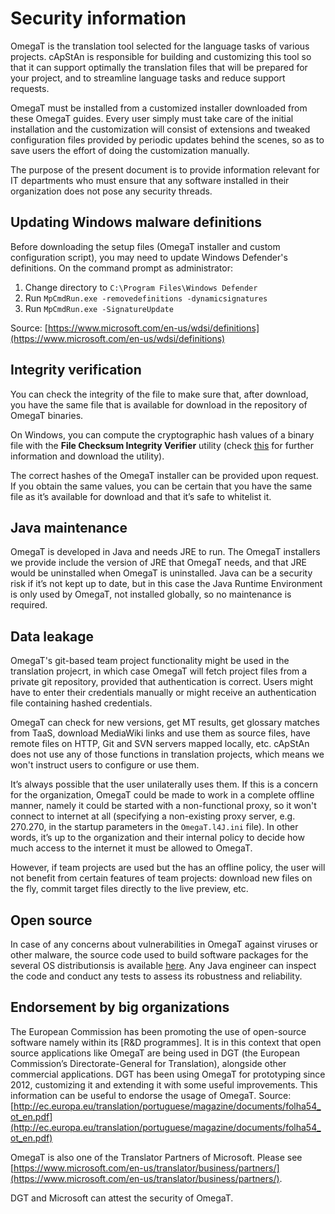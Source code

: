 # Security information

OmegaT is the translation tool selected for the language tasks of various projects. cApStAn is responsible for building and customizing this tool so that it can support optimally the translation files that will be prepared for your project, and to streamline language tasks and reduce support requests.

OmegaT must be installed from a customized installer downloaded from these OmegaT guides. Every user simply must take care of the initial installation and the customization will consist of extensions and tweaked configuration files provided by periodic updates behind the scenes, so as to save users the effort of doing the customization manually.

The purpose of the present document is to provide information relevant for IT departments who must ensure that any software installed in their organization does not pose any security threads.

## Updating Windows malware definitions

Before downloading the setup files (OmegaT installer and custom configuration script), you may need to update Windows Defender's definitions. On the command prompt as administrator:

1. Change directory to `C:\Program Files\Windows Defender`
1. Run `MpCmdRun.exe -removedefinitions -dynamicsignatures`
1. Run `MpCmdRun.exe -SignatureUpdate`

Source: [https://www.microsoft.com/en-us/wdsi/definitions](https://www.microsoft.com/en-us/wdsi/definitions)

## Integrity verification

You can check the integrity of the file to make sure that, after download, you have the same file that is available for download in the repository of OmegaT binaries.

On Windows, you can compute the cryptographic hash values of a binary file with the **File Checksum Integrity Verifier** utility (check [this](https://support.microsoft.com/en-us/help/889768/how-to-compute-the-md5-or-sha-1-cryptographic-hash-values-for-a-file) for further information and download the utility).

The correct hashes of the OmegaT installer can be provided upon request. If you obtain the same values, you can be certain that you have the same file as it’s available for download and that it’s safe to whitelist it.

<!--
- SHA1:	`9a7560368ca11255c4359c2ed225eb0bd7a7fbe0`
- MD5:	`8c4dd481b715396979ba6ec5e2d1e9a8`
These values are taken from the [official OmegaT download page](https://sourceforge.net/projects/omegat/files/OmegaT%20-%20Latest/OmegaT%204.1.5%20update%204/).
-->

## Java maintenance

OmegaT is developed in Java and needs JRE to run. The OmegaT installers we provide include the version of JRE that OmegaT needs, and that JRE would be uninstalled when OmegaT is uninstalled. Java can be a security risk if it’s not kept up to date, but in this case the Java Runtime Environment is only used by OmegaT, not installed globally, so no maintenance is required.

## Data leakage

OmegaT's git-based team project functionality might be used in the translation projecrt, in which case OmegaT will fetch project files from a private git repository, provided that authentication is correct. Users might have to enter their credentials manually or might receive an authentication file containing hashed credentials.

OmegaT can check for new versions, get MT results, get glossary matches from TaaS, download MediaWiki links and use them as source files, have remote files on HTTP, Git and SVN servers mapped locally, etc. cApStAn does not use any of those functions in translation projects, which means we won't instruct users to configure or use them.

It’s always possible that the user unilaterally uses them. If this is a concern for the organization, OmegaT could be made to work in a complete offline manner, namely it could be started with a non-functional proxy, so it won't connect to internet at all (specifying a non-existing proxy server, e.g. 270.270, in the startup parameters in the `OmegaT.l4J.ini` file). In other words, it’s up to the organization and their internal policy to decide how much access to the internet it must be allowed to OmegaT.

However, if team projects are used but the has an offline policy, the user will not benefit from certain features of team projects: download new files on the fly, commit target files directly to the live preview, etc.

## Open source

In case of any concerns about vulnerabilities in OmegaT against viruses or other malware, the source code used to build software packages for the several OS distributionsis is available [here](https://github.com/capstanlqc/omegat). Any Java engineer can inspect the code and conduct any tests to assess its robustness and reliability.

## Endorsement by big organizations

The European Commission has been promoting the use of open-source software namely within its [R&D programmes]. It is in this context that open source applications like OmegaT are being used in DGT (the European Commission’s Directorate-General for Translation), alongside other commercial applications. DGT has been using OmegaT for prototyping since 2012, customizing it and extending it with some useful improvements. This information can be useful to endorse the usage of OmegaT. Source: [http://ec.europa.eu/translation/portuguese/magazine/documents/folha54_ot_en.pdf](http://ec.europa.eu/translation/portuguese/magazine/documents/folha54_ot_en.pdf)

OmegaT is also one of the Translator Partners of Microsoft. Please see [https://www.microsoft.com/en-us/translator/business/partners/](https://www.microsoft.com/en-us/translator/business/partners/).

DGT and Microsoft can attest the security of OmegaT.

